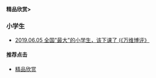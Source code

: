 #### 精品欣赏>

### 小学生
- [2019.06.05 全国"最大"的小学生，该下课了 (《万维博评》](https://youtu.be/9AY_u8ZZ-4U)




#### 推荐点击
- [精品欣赏](https://summer200.github.io/content/main)


